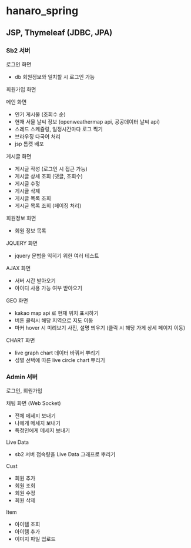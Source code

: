 # hanaro_spring

## JSP, Thymeleaf (JDBC, JPA)

### Sb2 서버

로그인 화면

- db 회원정보와 일치할 시 로그인 가능

회원가입 화면

메인 화면

- 인기 게시물 (조회수 순)
- 현재 서울 날씨 정보 (openweathermap api, 공공데이터 날씨 api)
- 스레드 스케쥴링, 일정시간마다 로그 찍기
- 브라우징 다국어 처리
- jsp 톰캣 배포

게시글 화면

- 게시글 작성 (로그인 시 접근 가능)
- 게시글 상세 조회 (댓글, 조회수)
- 게시글 수정
- 게시글 삭제
- 게시글 목록 조회
- 게시글 목록 조회 (페이징 처리)

회원정보 화면

- 회원 정보 목록

JQUERY 화면

- jquery 문법을 익히기 위한 여러 테스트

AJAX 화면

- 서버 시간 받아오기
- 아이디 사용 가능 여부 받아오기

GEO 화면

- kakao map api 로 현재 위치 표시하기
- 버튼 클릭시 해당 지역으로 지도 이동
- 마커 hover 시 미리보기 사진, 설명 띄우기 (클릭 시 해당 가게 상세 페이지 이동)

CHART 화면

- live graph chart 데이터 바꿔서 뿌리기
- 성별 선택에 따른 live circle chart 뿌리기

### Admin 서버

로그인, 회원가입

채팅 화면 (Web Socket)

- 전체 메세지 보내기
- 나에게 메세지 보내기
- 특정인에게 메세지 보내기

Live Data

- sb2 서버 접속량을 Live Data 그래프로 뿌리기

Cust

- 회원 추가
- 회원 조회
- 회원 수정
- 회원 삭제

Item

- 아이템 조회
- 아이템 추가
- 이미지 파일 업로드
